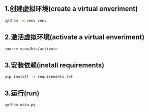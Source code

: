 ## 1.创建虚拟环境(create a virtual enveriment)
```sh
python -m venv venv
```
## 2.激活虚拟环境(activate a virtual enveriment)

```
source venv/bin/activate
```

## 3.安装依赖(install requirements)

```
pip install -r requirements.txt
```
## 3.运行(run)
```
python main.py
```
